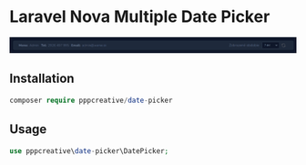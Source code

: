 # Laravel Nova Multiple Date Picker


<img src="preview.png">


## Installation

``` php
composer require pppcreative/date-picker
```

## Usage

``` php
use pppcreative\date-picker\DatePicker;
```


